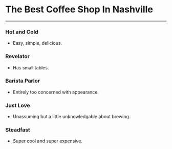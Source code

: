 # The Best Coffee Shop In Nashville

---

### Hot and Cold
 - Easy, simple, delicious. 

### Revelator
 - Has small tables. 

### Barista Parlor
 - Entirely too concerned with appearance. 

### Just Love
 - Unassuming but a little unknowledgable about brewing. 

### Steadfast
 - Super cool and super expensive. 

